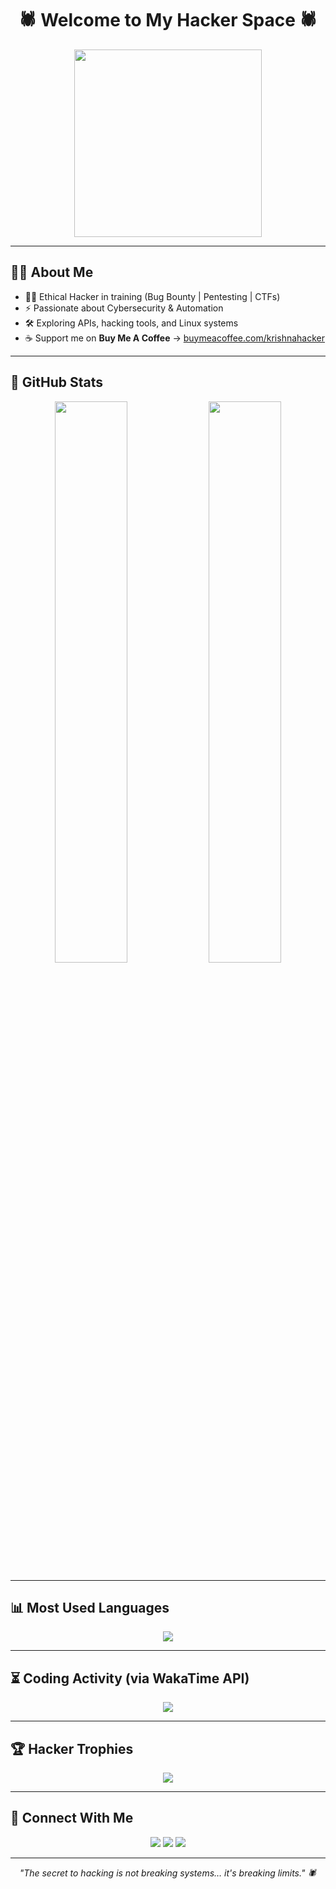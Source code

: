 <!-- 🔥 Welcome Banner -->
<h1 align="center">🕷️ Welcome to My Hacker Space 🕷️</h1>
<p align="center">
  <img src="https://tse1.mm.bing.net/th/id/OIP.mIw1g2a9XfB20QuwDA8eUgHaHa?cb=thfvnext&rs=1&pid=ImgDetMain&o=7&rm=3" width="300px">
</p>

---

<!-- 🧑‍💻 About Me -->
## 🧑‍💻 About Me
- 👨‍💻 Ethical Hacker in training (Bug Bounty | Pentesting | CTFs)  
- ⚡ Passionate about Cybersecurity & Automation  
- 🛠️ Exploring APIs, hacking tools, and Linux systems  
- ☕ Support me on **Buy Me A Coffee** → [buymeacoffee.com/krishnahacker](https://buymeacoffee.com/krishnahacker)  

---

<!-- 🚀 GitHub Stats -->
## 🚀 GitHub Stats
<p align="center">
  <img src="https://github-readme-stats.vercel.app/api?username=Krishna-hacker-venom&show_icons=true&theme=radical&hide_border=true" width="48%" />
  <img src="https://github-readme-streak-stats.herokuapp.com/?user=Krishna-hacker-venom&theme=radical&hide_border=true" width="48%" />
</p>

---

<!-- 📊 Languages -->
## 📊 Most Used Languages
<p align="center">
  <img src="https://github-readme-stats.vercel.app/api/top-langs/?username=Krishna-hacker-venom&layout=compact&theme=radical&hide_border=true" />
</p>

---

<!-- ⏳ Coding Activity -->
## ⏳ Coding Activity (via WakaTime API)
<!-- Replace 'krishnahacker' with your WakaTime username -->
<p align="center">
  <img src="https://github-readme-stats.vercel.app/api/wakatime?username=krishna@saroj&theme=radical&hide_border=true" />
</p>

---

<!-- 🏆 Trophies -->
## 🏆 Hacker Trophies
<p align="center">
  <img src="https://github-profile-trophy.vercel.app/?username=Krishna-hacker-venom&theme=matrix&no-frame=true&margin-w=15&margin-h=15" />
</p>

---

<!-- 🔗 Connect -->
## 🔗 Connect With Me
<p align="center">
  <a href="https://github.com/Krishna-hacker-venom"><img src="https://img.shields.io/badge/GitHub-000000?style=for-the-badge&logo=github&logoColor=white"></a>
  <a href="https://wakatime.com/@krishnahacker"><img src="https://img.shields.io/badge/WakaTime-000000?style=for-the-badge&logo=wakatime&logoColor=blue"></a>
  <a href="https://buymeacoffee.com/krishnahacker"><img src="https://img.shields.io/badge/☕ Buy_Me_A_Coffee-yellow?style=for-the-badge"></a>
</p>

---

<!-- 🕷️ Venom Quote -->
<p align="center">
  <i>"The secret to hacking is not breaking systems… it's breaking limits." 🕷️</i>
</p>
